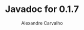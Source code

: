 ---
title: Javadoc for 0.1.7
author: Alexandre Carvalho
menu_title: 0.1.7
category: javadoc_docs
layout: iframe
iframe_url: /docs/0.1.7/site/apidocs/index.html
order: 2
---